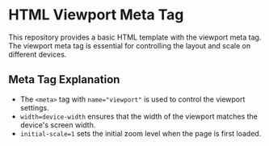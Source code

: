 # HTML Viewport Meta Tag

This repository provides a basic HTML template with the viewport meta tag. The viewport meta tag is essential for controlling the layout and scale on different devices.

## Meta Tag Explanation

- The `<meta>` tag with `name="viewport"` is used to control the viewport settings.
- `width=device-width` ensures that the width of the viewport matches the device's screen width.
- `initial-scale=1` sets the initial zoom level when the page is first loaded.
